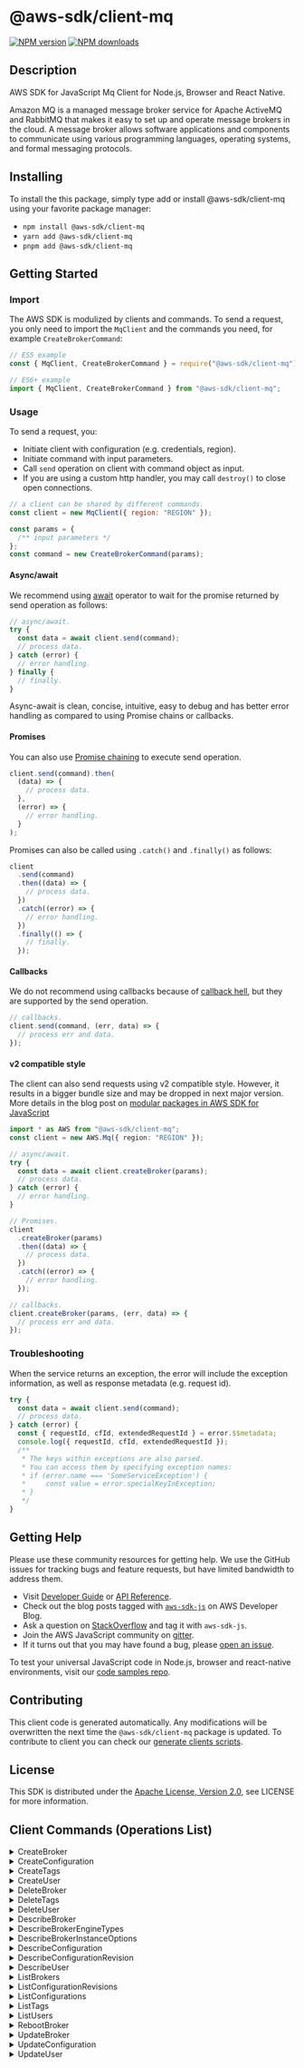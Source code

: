 <!-- generated file, do not edit directly -->

# @aws-sdk/client-mq

[![NPM version](https://img.shields.io/npm/v/@aws-sdk/client-mq/latest.svg)](https://www.npmjs.com/package/@aws-sdk/client-mq)
[![NPM downloads](https://img.shields.io/npm/dm/@aws-sdk/client-mq.svg)](https://www.npmjs.com/package/@aws-sdk/client-mq)

## Description

AWS SDK for JavaScript Mq Client for Node.js, Browser and React Native.

<p>Amazon MQ is a managed message broker service for Apache ActiveMQ and RabbitMQ that makes it easy to set up and operate message brokers in the cloud. A message broker allows software applications and components to communicate using various programming languages, operating systems, and formal messaging protocols.</p>

## Installing

To install the this package, simply type add or install @aws-sdk/client-mq
using your favorite package manager:

- `npm install @aws-sdk/client-mq`
- `yarn add @aws-sdk/client-mq`
- `pnpm add @aws-sdk/client-mq`

## Getting Started

### Import

The AWS SDK is modulized by clients and commands.
To send a request, you only need to import the `MqClient` and
the commands you need, for example `CreateBrokerCommand`:

```js
// ES5 example
const { MqClient, CreateBrokerCommand } = require("@aws-sdk/client-mq");
```

```ts
// ES6+ example
import { MqClient, CreateBrokerCommand } from "@aws-sdk/client-mq";
```

### Usage

To send a request, you:

- Initiate client with configuration (e.g. credentials, region).
- Initiate command with input parameters.
- Call `send` operation on client with command object as input.
- If you are using a custom http handler, you may call `destroy()` to close open connections.

```js
// a client can be shared by different commands.
const client = new MqClient({ region: "REGION" });

const params = {
  /** input parameters */
};
const command = new CreateBrokerCommand(params);
```

#### Async/await

We recommend using [await](https://developer.mozilla.org/en-US/docs/Web/JavaScript/Reference/Operators/await)
operator to wait for the promise returned by send operation as follows:

```js
// async/await.
try {
  const data = await client.send(command);
  // process data.
} catch (error) {
  // error handling.
} finally {
  // finally.
}
```

Async-await is clean, concise, intuitive, easy to debug and has better error handling
as compared to using Promise chains or callbacks.

#### Promises

You can also use [Promise chaining](https://developer.mozilla.org/en-US/docs/Web/JavaScript/Guide/Using_promises#chaining)
to execute send operation.

```js
client.send(command).then(
  (data) => {
    // process data.
  },
  (error) => {
    // error handling.
  }
);
```

Promises can also be called using `.catch()` and `.finally()` as follows:

```js
client
  .send(command)
  .then((data) => {
    // process data.
  })
  .catch((error) => {
    // error handling.
  })
  .finally(() => {
    // finally.
  });
```

#### Callbacks

We do not recommend using callbacks because of [callback hell](http://callbackhell.com/),
but they are supported by the send operation.

```js
// callbacks.
client.send(command, (err, data) => {
  // process err and data.
});
```

#### v2 compatible style

The client can also send requests using v2 compatible style.
However, it results in a bigger bundle size and may be dropped in next major version. More details in the blog post
on [modular packages in AWS SDK for JavaScript](https://aws.amazon.com/blogs/developer/modular-packages-in-aws-sdk-for-javascript/)

```ts
import * as AWS from "@aws-sdk/client-mq";
const client = new AWS.Mq({ region: "REGION" });

// async/await.
try {
  const data = await client.createBroker(params);
  // process data.
} catch (error) {
  // error handling.
}

// Promises.
client
  .createBroker(params)
  .then((data) => {
    // process data.
  })
  .catch((error) => {
    // error handling.
  });

// callbacks.
client.createBroker(params, (err, data) => {
  // process err and data.
});
```

### Troubleshooting

When the service returns an exception, the error will include the exception information,
as well as response metadata (e.g. request id).

```js
try {
  const data = await client.send(command);
  // process data.
} catch (error) {
  const { requestId, cfId, extendedRequestId } = error.$$metadata;
  console.log({ requestId, cfId, extendedRequestId });
  /**
   * The keys within exceptions are also parsed.
   * You can access them by specifying exception names:
   * if (error.name === 'SomeServiceException') {
   *     const value = error.specialKeyInException;
   * }
   */
}
```

## Getting Help

Please use these community resources for getting help.
We use the GitHub issues for tracking bugs and feature requests, but have limited bandwidth to address them.

- Visit [Developer Guide](https://docs.aws.amazon.com/sdk-for-javascript/v3/developer-guide/welcome.html)
  or [API Reference](https://docs.aws.amazon.com/AWSJavaScriptSDK/v3/latest/index.html).
- Check out the blog posts tagged with [`aws-sdk-js`](https://aws.amazon.com/blogs/developer/tag/aws-sdk-js/)
  on AWS Developer Blog.
- Ask a question on [StackOverflow](https://stackoverflow.com/questions/tagged/aws-sdk-js) and tag it with `aws-sdk-js`.
- Join the AWS JavaScript community on [gitter](https://gitter.im/aws/aws-sdk-js-v3).
- If it turns out that you may have found a bug, please [open an issue](https://github.com/aws/aws-sdk-js-v3/issues/new/choose).

To test your universal JavaScript code in Node.js, browser and react-native environments,
visit our [code samples repo](https://github.com/aws-samples/aws-sdk-js-tests).

## Contributing

This client code is generated automatically. Any modifications will be overwritten the next time the `@aws-sdk/client-mq` package is updated.
To contribute to client you can check our [generate clients scripts](https://github.com/aws/aws-sdk-js-v3/tree/main/scripts/generate-clients).

## License

This SDK is distributed under the
[Apache License, Version 2.0](http://www.apache.org/licenses/LICENSE-2.0),
see LICENSE for more information.

## Client Commands (Operations List)

<details>
<summary>
CreateBroker
</summary>

[Command API Reference](https://docs.aws.amazon.com/AWSJavaScriptSDK/v3/latest/clients/client-mq/classes/createbrokercommand.html) / [Input](https://docs.aws.amazon.com/AWSJavaScriptSDK/v3/latest/clients/client-mq/interfaces/createbrokercommandinput.html) / [Output](https://docs.aws.amazon.com/AWSJavaScriptSDK/v3/latest/clients/client-mq/interfaces/createbrokercommandoutput.html)

</details>
<details>
<summary>
CreateConfiguration
</summary>

[Command API Reference](https://docs.aws.amazon.com/AWSJavaScriptSDK/v3/latest/clients/client-mq/classes/createconfigurationcommand.html) / [Input](https://docs.aws.amazon.com/AWSJavaScriptSDK/v3/latest/clients/client-mq/interfaces/createconfigurationcommandinput.html) / [Output](https://docs.aws.amazon.com/AWSJavaScriptSDK/v3/latest/clients/client-mq/interfaces/createconfigurationcommandoutput.html)

</details>
<details>
<summary>
CreateTags
</summary>

[Command API Reference](https://docs.aws.amazon.com/AWSJavaScriptSDK/v3/latest/clients/client-mq/classes/createtagscommand.html) / [Input](https://docs.aws.amazon.com/AWSJavaScriptSDK/v3/latest/clients/client-mq/interfaces/createtagscommandinput.html) / [Output](https://docs.aws.amazon.com/AWSJavaScriptSDK/v3/latest/clients/client-mq/interfaces/createtagscommandoutput.html)

</details>
<details>
<summary>
CreateUser
</summary>

[Command API Reference](https://docs.aws.amazon.com/AWSJavaScriptSDK/v3/latest/clients/client-mq/classes/createusercommand.html) / [Input](https://docs.aws.amazon.com/AWSJavaScriptSDK/v3/latest/clients/client-mq/interfaces/createusercommandinput.html) / [Output](https://docs.aws.amazon.com/AWSJavaScriptSDK/v3/latest/clients/client-mq/interfaces/createusercommandoutput.html)

</details>
<details>
<summary>
DeleteBroker
</summary>

[Command API Reference](https://docs.aws.amazon.com/AWSJavaScriptSDK/v3/latest/clients/client-mq/classes/deletebrokercommand.html) / [Input](https://docs.aws.amazon.com/AWSJavaScriptSDK/v3/latest/clients/client-mq/interfaces/deletebrokercommandinput.html) / [Output](https://docs.aws.amazon.com/AWSJavaScriptSDK/v3/latest/clients/client-mq/interfaces/deletebrokercommandoutput.html)

</details>
<details>
<summary>
DeleteTags
</summary>

[Command API Reference](https://docs.aws.amazon.com/AWSJavaScriptSDK/v3/latest/clients/client-mq/classes/deletetagscommand.html) / [Input](https://docs.aws.amazon.com/AWSJavaScriptSDK/v3/latest/clients/client-mq/interfaces/deletetagscommandinput.html) / [Output](https://docs.aws.amazon.com/AWSJavaScriptSDK/v3/latest/clients/client-mq/interfaces/deletetagscommandoutput.html)

</details>
<details>
<summary>
DeleteUser
</summary>

[Command API Reference](https://docs.aws.amazon.com/AWSJavaScriptSDK/v3/latest/clients/client-mq/classes/deleteusercommand.html) / [Input](https://docs.aws.amazon.com/AWSJavaScriptSDK/v3/latest/clients/client-mq/interfaces/deleteusercommandinput.html) / [Output](https://docs.aws.amazon.com/AWSJavaScriptSDK/v3/latest/clients/client-mq/interfaces/deleteusercommandoutput.html)

</details>
<details>
<summary>
DescribeBroker
</summary>

[Command API Reference](https://docs.aws.amazon.com/AWSJavaScriptSDK/v3/latest/clients/client-mq/classes/describebrokercommand.html) / [Input](https://docs.aws.amazon.com/AWSJavaScriptSDK/v3/latest/clients/client-mq/interfaces/describebrokercommandinput.html) / [Output](https://docs.aws.amazon.com/AWSJavaScriptSDK/v3/latest/clients/client-mq/interfaces/describebrokercommandoutput.html)

</details>
<details>
<summary>
DescribeBrokerEngineTypes
</summary>

[Command API Reference](https://docs.aws.amazon.com/AWSJavaScriptSDK/v3/latest/clients/client-mq/classes/describebrokerenginetypescommand.html) / [Input](https://docs.aws.amazon.com/AWSJavaScriptSDK/v3/latest/clients/client-mq/interfaces/describebrokerenginetypescommandinput.html) / [Output](https://docs.aws.amazon.com/AWSJavaScriptSDK/v3/latest/clients/client-mq/interfaces/describebrokerenginetypescommandoutput.html)

</details>
<details>
<summary>
DescribeBrokerInstanceOptions
</summary>

[Command API Reference](https://docs.aws.amazon.com/AWSJavaScriptSDK/v3/latest/clients/client-mq/classes/describebrokerinstanceoptionscommand.html) / [Input](https://docs.aws.amazon.com/AWSJavaScriptSDK/v3/latest/clients/client-mq/interfaces/describebrokerinstanceoptionscommandinput.html) / [Output](https://docs.aws.amazon.com/AWSJavaScriptSDK/v3/latest/clients/client-mq/interfaces/describebrokerinstanceoptionscommandoutput.html)

</details>
<details>
<summary>
DescribeConfiguration
</summary>

[Command API Reference](https://docs.aws.amazon.com/AWSJavaScriptSDK/v3/latest/clients/client-mq/classes/describeconfigurationcommand.html) / [Input](https://docs.aws.amazon.com/AWSJavaScriptSDK/v3/latest/clients/client-mq/interfaces/describeconfigurationcommandinput.html) / [Output](https://docs.aws.amazon.com/AWSJavaScriptSDK/v3/latest/clients/client-mq/interfaces/describeconfigurationcommandoutput.html)

</details>
<details>
<summary>
DescribeConfigurationRevision
</summary>

[Command API Reference](https://docs.aws.amazon.com/AWSJavaScriptSDK/v3/latest/clients/client-mq/classes/describeconfigurationrevisioncommand.html) / [Input](https://docs.aws.amazon.com/AWSJavaScriptSDK/v3/latest/clients/client-mq/interfaces/describeconfigurationrevisioncommandinput.html) / [Output](https://docs.aws.amazon.com/AWSJavaScriptSDK/v3/latest/clients/client-mq/interfaces/describeconfigurationrevisioncommandoutput.html)

</details>
<details>
<summary>
DescribeUser
</summary>

[Command API Reference](https://docs.aws.amazon.com/AWSJavaScriptSDK/v3/latest/clients/client-mq/classes/describeusercommand.html) / [Input](https://docs.aws.amazon.com/AWSJavaScriptSDK/v3/latest/clients/client-mq/interfaces/describeusercommandinput.html) / [Output](https://docs.aws.amazon.com/AWSJavaScriptSDK/v3/latest/clients/client-mq/interfaces/describeusercommandoutput.html)

</details>
<details>
<summary>
ListBrokers
</summary>

[Command API Reference](https://docs.aws.amazon.com/AWSJavaScriptSDK/v3/latest/clients/client-mq/classes/listbrokerscommand.html) / [Input](https://docs.aws.amazon.com/AWSJavaScriptSDK/v3/latest/clients/client-mq/interfaces/listbrokerscommandinput.html) / [Output](https://docs.aws.amazon.com/AWSJavaScriptSDK/v3/latest/clients/client-mq/interfaces/listbrokerscommandoutput.html)

</details>
<details>
<summary>
ListConfigurationRevisions
</summary>

[Command API Reference](https://docs.aws.amazon.com/AWSJavaScriptSDK/v3/latest/clients/client-mq/classes/listconfigurationrevisionscommand.html) / [Input](https://docs.aws.amazon.com/AWSJavaScriptSDK/v3/latest/clients/client-mq/interfaces/listconfigurationrevisionscommandinput.html) / [Output](https://docs.aws.amazon.com/AWSJavaScriptSDK/v3/latest/clients/client-mq/interfaces/listconfigurationrevisionscommandoutput.html)

</details>
<details>
<summary>
ListConfigurations
</summary>

[Command API Reference](https://docs.aws.amazon.com/AWSJavaScriptSDK/v3/latest/clients/client-mq/classes/listconfigurationscommand.html) / [Input](https://docs.aws.amazon.com/AWSJavaScriptSDK/v3/latest/clients/client-mq/interfaces/listconfigurationscommandinput.html) / [Output](https://docs.aws.amazon.com/AWSJavaScriptSDK/v3/latest/clients/client-mq/interfaces/listconfigurationscommandoutput.html)

</details>
<details>
<summary>
ListTags
</summary>

[Command API Reference](https://docs.aws.amazon.com/AWSJavaScriptSDK/v3/latest/clients/client-mq/classes/listtagscommand.html) / [Input](https://docs.aws.amazon.com/AWSJavaScriptSDK/v3/latest/clients/client-mq/interfaces/listtagscommandinput.html) / [Output](https://docs.aws.amazon.com/AWSJavaScriptSDK/v3/latest/clients/client-mq/interfaces/listtagscommandoutput.html)

</details>
<details>
<summary>
ListUsers
</summary>

[Command API Reference](https://docs.aws.amazon.com/AWSJavaScriptSDK/v3/latest/clients/client-mq/classes/listuserscommand.html) / [Input](https://docs.aws.amazon.com/AWSJavaScriptSDK/v3/latest/clients/client-mq/interfaces/listuserscommandinput.html) / [Output](https://docs.aws.amazon.com/AWSJavaScriptSDK/v3/latest/clients/client-mq/interfaces/listuserscommandoutput.html)

</details>
<details>
<summary>
RebootBroker
</summary>

[Command API Reference](https://docs.aws.amazon.com/AWSJavaScriptSDK/v3/latest/clients/client-mq/classes/rebootbrokercommand.html) / [Input](https://docs.aws.amazon.com/AWSJavaScriptSDK/v3/latest/clients/client-mq/interfaces/rebootbrokercommandinput.html) / [Output](https://docs.aws.amazon.com/AWSJavaScriptSDK/v3/latest/clients/client-mq/interfaces/rebootbrokercommandoutput.html)

</details>
<details>
<summary>
UpdateBroker
</summary>

[Command API Reference](https://docs.aws.amazon.com/AWSJavaScriptSDK/v3/latest/clients/client-mq/classes/updatebrokercommand.html) / [Input](https://docs.aws.amazon.com/AWSJavaScriptSDK/v3/latest/clients/client-mq/interfaces/updatebrokercommandinput.html) / [Output](https://docs.aws.amazon.com/AWSJavaScriptSDK/v3/latest/clients/client-mq/interfaces/updatebrokercommandoutput.html)

</details>
<details>
<summary>
UpdateConfiguration
</summary>

[Command API Reference](https://docs.aws.amazon.com/AWSJavaScriptSDK/v3/latest/clients/client-mq/classes/updateconfigurationcommand.html) / [Input](https://docs.aws.amazon.com/AWSJavaScriptSDK/v3/latest/clients/client-mq/interfaces/updateconfigurationcommandinput.html) / [Output](https://docs.aws.amazon.com/AWSJavaScriptSDK/v3/latest/clients/client-mq/interfaces/updateconfigurationcommandoutput.html)

</details>
<details>
<summary>
UpdateUser
</summary>

[Command API Reference](https://docs.aws.amazon.com/AWSJavaScriptSDK/v3/latest/clients/client-mq/classes/updateusercommand.html) / [Input](https://docs.aws.amazon.com/AWSJavaScriptSDK/v3/latest/clients/client-mq/interfaces/updateusercommandinput.html) / [Output](https://docs.aws.amazon.com/AWSJavaScriptSDK/v3/latest/clients/client-mq/interfaces/updateusercommandoutput.html)

</details>
